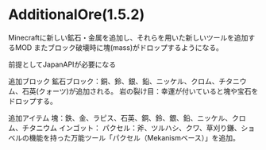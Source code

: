 AdditionalOre(1.5.2)
=============
Minecraftに新しい鉱石・金属を追加し、それらを用いた新しいツールを追加するMOD
またブロック破壊時に塊(mass)がドロップするようになる。
  
前提としてJapanAPIが必要になる
  

追加ブロック
  鉱石ブロック：銅、鈴、銀、鉛、ニッケル、クロム、チタニウム、石英(クォーツ)が追加される。
  岩の裂け目：幸運が付いていると塊や宝石をドロップする。
  
  
追加アイテム
  塊：鉄、金、ラピス、石英、銅、鈴、銀、鉛、ニッケル、クロム、チタニウム
  インゴット：
  パクセル：斧、ツルハシ、クワ、草刈り鎌、ショベルの機能を持った万能ツール「パクセル（Mekanismベース）」を追加。
  
  

